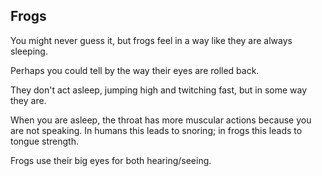 ## Frogs

You might never guess it, but frogs feel in a way like they are always sleeping.

Perhaps you could tell by the way their eyes are rolled back.

They don't act asleep, jumping high and twitching fast, but in some way they are.

When you are asleep, the throat has more muscular actions because you are not speaking. In humans this leads to snoring; in frogs this leads to tongue strength.

Frogs use their big eyes for both hearing/seeing.